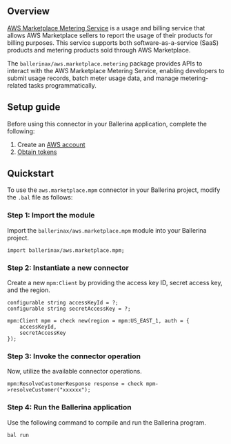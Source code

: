 ## Overview

[AWS Marketplace Metering Service](https://docs.aws.amazon.com/marketplacemetering/latest/APIReference/Welcome.html) is
a usage and billing service that allows AWS Marketplace sellers to report the usage of their products for
billing purposes. This service supports both software-as-a-service (SaaS) products and metering products sold through
AWS Marketplace.

The `ballerinax/aws.marketplace.metering` package provides APIs to interact with the AWS Marketplace Metering Service,
enabling developers to submit usage records, batch meter usage data, and manage metering-related tasks programmatically.

## Setup guide
Before using this connector in your Ballerina application, complete the following:
1. Create an [AWS account](https://portal.aws.amazon.com/billing/signup?nc2=h_ct&src=default&redirect_url=https%3A%2F%2Faws.amazon.com%2Fregistration-confirmation#/start)
2. [Obtain tokens](https://docs.aws.amazon.com/IAM/latest/UserGuide/id_credentials_access-keys.html)

## Quickstart

To use the `aws.marketplace.mpm` connector in your Ballerina project, modify the `.bal` file as follows:

### Step 1: Import the module

Import the `ballerinax/aws.marketplace.mpm` module into your Ballerina project.

```ballerina
import ballerinax/aws.marketplace.mpm;
```

### Step 2: Instantiate a new connector

Create a new `mpm:Client` by providing the access key ID, secret access key, and the region.

```ballerina
configurable string accessKeyId = ?;
configurable string secretAccessKey = ?;

mpm:Client mpm = check new(region = mpm:US_EAST_1, auth = {
    accessKeyId,
    secretAccessKey
});
```

### Step 3: Invoke the connector operation

Now, utilize the available connector operations.

```ballerina
mpm:ResolveCustomerResponse response = check mpm->resolveCustomer("xxxxxx");
```

### Step 4: Run the Ballerina application

Use the following command to compile and run the Ballerina program.

```bash
bal run
```
